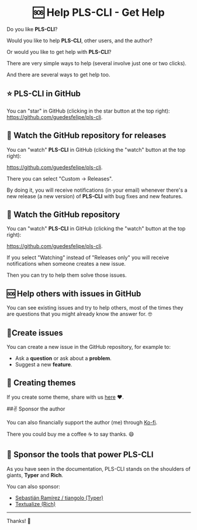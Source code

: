 <h1 align="center">
  🆘 Help PLS-CLI - Get Help
</h1>


Do you like **PLS-CLI**?

Would you like to help **PLS-CLI**, other users, and the author?

Or would you like to get help with **PLS-CLI**?

There are very simple ways to help (several involve just one or two clicks).

And there are several ways to get help too.

## ⭐️ **PLS-CLI** in GitHub

You can "star" in GitHub (clicking in the star button at the top right):
<a href="https://github.com/guedesfelipe/pls-cli" target="_blank">https://github.com/guedesfelipe/pls-cli</a>.

## 👀 Watch the GitHub repository for releases

You can "watch" **PLS-CLI** in GitHub (clicking the "watch" button at the top right):

<a href="https://github.com/guedesfelipe/pls-cli" target="_blank">https://github.com/guedesfelipe/pls-cli</a>.

There you can select "Custom -> Releases".

By doing it, you will receive notifications (in your email) whenever there's a new release (a new version) of **PLS-CLI** with bug fixes and new features.

## 🔭 Watch the GitHub repository

You can "watch" **PLS-CLI** in GitHub (clicking the "watch" button at the top right):

<a href="https://github.com/guedesfelipe/pls-cli" target="_blank">https://github.com/guedesfelipe/pls-cli</a>.

If you select "Watching" instead of "Releases only" you will receive notifications when someone creates a new issue.

Then you can try to help them solve those issues.

## 🆘 Help others with issues in GitHub

You can see existing issues and try to help others, most of the times they are questions that you might already know the answer for. 🤓

## 📝Create issues

You can create a new issue in the GitHub repository, for example to:

* Ask a **question** or ask about a **problem**.
* Suggest a new **feature**.

## 🎨 Creating themes

If you create some theme, share with us <a href="https://github.com/guedesfelipe/pls-cli/discussions/1#discussion-4174647" target="_blank">here</a> :heart:.

##✌️ Sponsor the author

You can also financially support the author (me) through <a href="https://ko-fi.com/guedesfelipe" target="_blank">Ko-fi</a>.

There you could buy me a coffee ☕️ to say thanks. 😄

## 🤝 Sponsor the tools that power **PLS-CLI**
As you have seen in the documentation, PLS-CLI stands on the shoulders of giants, **Typer** and **Rich**.

You can also sponsor:

* <a href="https://github.com/sponsors/tiangolo" target="_blank">Sebastián Ramírez / tiangolo (Typer)</a>
* <a href="https://ko-fi.com/textualize" target="_blank">Textualize (Rich)</a>

---

Thanks! 🚀
